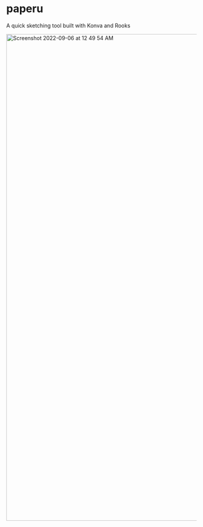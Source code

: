 # paperu
A quick sketching tool built with Konva and Rooks

<img width="1284" alt="Screenshot 2022-09-06 at 12 49 54 AM" src="https://user-images.githubusercontent.com/2936644/188504567-fd8a22b0-6426-4245-afb5-2082329e31c4.png">
